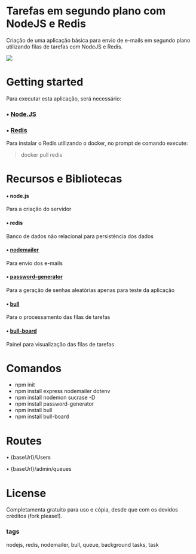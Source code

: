 # Tarefas em segundo plano com NodeJS e Redis
Criação de uma aplicação básica para envio de e-mails em segundo plano utilizando filas de tarefas com NodeJS e Redis.

![](https://github.com/pcosta21/Background-tasks-with-NodeJS-and-Redis/blob/master/painel.png?raw=true)

# Getting started
Para executar esta aplicação, será necessário:

### • [Node.JS](https://nodejs.org/en/)

### • [Redis](https://redis.io/download)
Para instalar o Redis utilizando o docker, no prompt de comando execute:
> docker pull redis

# Recursos e Bibliotecas
#### • node.js
Para a criação do servidor
#### • redis
Banco de dados não relacional para persistência dos dados
#### • [nodemailer](https://github.com/nodemailer/nodemailer)
Para envio dos e-mails
#### • [password-generator](https://github.com/bermi/password-generator)
Para a geração de senhas aleatórias apenas para teste da aplicação
#### • [bull](https://github.com/OptimalBits/bull)
Para o processamento das filas de tarefas
#### • [bull-board](https://github.com/vcapretz/bull-board)
Painel para visualização das filas de tarefas

# Comandos
* npm init
* npm install express nodemailer dotenv
* npm install nodemon sucrase -D
* npm install password-generator
* npm install bull
* npm install bull-board

# Routes
• {baseUrl}/Users

• {baseUrl}/admin/queues

# License
Completamenta gratuito para uso e cópia, desde que com os devidos créditos (fork please!).

### tags
nodejs, redis, nodemailer, bull, queue, background tasks, task